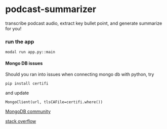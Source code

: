 # podcast-summarizer
transcribe podcast audio, extract key bullet point, and generate summarize for you!


### run the app
```
modal run app.py::main
```

#### Mongo DB issues
Should you ran into issues when connecting mongo db with python, try 
```
pip install certifi
```
and update 
```
MongoClient(url, tlsCAFile=certifi.where())
```
[MongoDB community](https://www.mongodb.com/community/forums/t/ssl-certificate-verify-failed-certificate-verify-failed-unable-to-get-local-issuer-certificate-ssl-c-997/208879/1)

[stack overflow](https://stackoverflow.com/questions/68123923/pymongo-ssl-certificate-verify-failed-certificate-verify-failed-unable-to-ge)